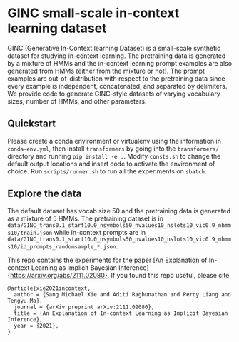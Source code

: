 # GINC small-scale in-context learning dataset

GINC (Generative In-Context learning Dataset) is a small-scale synthetic dataset for studying in-context learning.
The pretraining data is generated by a mixture of HMMs and the in-context learning prompt examples are also generated from HMMs (either from the mixture or not).
The prompt examples are out-of-distribution with respect to the pretraining data since every example is independent, concatenated, and separated by delimiters.
We provide code to generate GINC-style datasets of varying vocabulary sizes, number of HMMs, and other parameters.


## Quickstart
Please create a conda environment or virtualenv using the information in `conda-env.yml`, then install `transformers` by going into the `transformers/` directory and running `pip install -e .`.
Modify `consts.sh` to change the default output locations and insert code to activate the environment of choice.
Run `scripts/runner.sh` to run all the experiments on `sbatch`.

## Explore the data
The default dataset has vocab size 50 and the pretraining data is generated as a mixture of 5 HMMs.
The pretraining dataset is in `data/GINC_trans0.1_start10.0_nsymbols50_nvalues10_nslots10_vic0.9_nhmms10/train.json`
while in-context prompts are in `data/GINC_trans0.1_start10.0_nsymbols50_nvalues10_nslots10_vic0.9_nhmms10/id_prompts_randomsample_*.json`.


This repo contains the experiments for the paper [An Explanation of In-context Learning as Implicit Bayesian Inference]{https://arxiv.org/abs/2111.02080}. If you found this repo useful, please cite
```
@article{xie2021incontext,
  author = {Sang Michael Xie and Aditi Raghunathan and Percy Liang and Tengyu Ma},
  journal = {arXiv preprint arXiv:2111.02080},
  title = {An Explanation of In-context Learning as Implicit Bayesian Inference},
  year = {2021},
}
```

